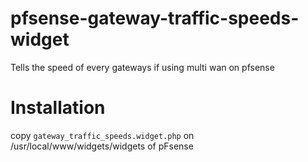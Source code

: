 # pfsense-gateway-traffic-speeds-widget
Tells the speed of every gateways if using multi wan on pfsense


# Installation
copy `gateway_traffic_speeds.widget.php` on /usr/local/www/widgets/widgets of pFsense
